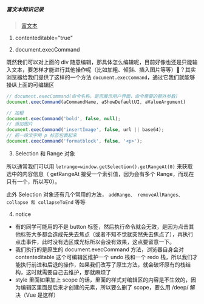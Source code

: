 ##### 富文本知识记录

> [富文本](https://mp.weixin.qq.com/s/tx8y00WXa0OWFEnmSj5caw)

1. contenteditable="true"

2. document.execCommand
   
既然我们可以对上面的 div 随意编辑，那具体怎么编辑呢，目前好像也还是只能输入文本，要怎样才能进行其他操作呢（比如加粗、倾斜、插入图片等等）🤔？其实浏览器给我们提供了这样的一个方法 `document.execCommand`，通过它我们就能够操纵上面的可编辑区

```javascript
// document.execCommand(命令名称，是否展示用户界面，命令需要的额外参数)
document.execCommand(aCommandName, aShowDefaultUI, aValueArgument)

// 加粗
document.execCommand('bold', false, null);
// 添加图片
document.execCommand('insertImage', false, url || base64);
// 把一段文字用 p 标签包裹起来
document.execCommand('formatblock', false, '<p>');
```

3. Selection 和 Range 对象

所以通常我们可以用 `letrange=window.getSelection().getRangeAt(0)` 来获取选中的内容信息（ getRangeAt 接受一个索引值，因为会有多个 Range，而现在只有一个，所以写0）。


此外 Selection 对象还有几个常用的方法， `addRange、 removeAllRanges、 collapse 和 collapseToEnd` 等等

4. notice

* 有的同学可能用的不是 button 标签，然后执行命令就会无效，是因为点击其他标签大多都会造成先失去焦点（或者不知不觉就突然失去焦点了），再执行点击事件，此时没有选区或光标所以会没有效果，这点要留意一下。
* 我们执行的是原生的 document.execCommand 方法，浏览器自身会对 contenteditable 这个可编辑区维护一个 undo 栈和一个 redo 栈，所以我们才能执行前进和后退的操作，如果我们改写了原生方法，就会破坏原有的栈结构，这时就需要自己去维护，那就麻烦了
* style 里面如果加上 scope 的话，里面的样式对编辑区的内容是不生效的，因为编辑区里面是后来才创建的元素，所以要么删了 scope，要么用 /deep/ 解决（Vue 是这样）
